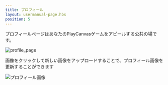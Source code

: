 ```yaml
---
title: プロフィール
layout: usermanual-page.hbs
position: 5
---
```


プロフィールページはあなたのPlayCanvasゲームをアピールする公共の場です。

![profile_page][1]

画像をクリックして新しい画像をアップロードすることで、プロフィール画像を更新することができます

![プロフィール画像][2]

[1]: /images/user-manual/profile/profile.png
[2]: /images/user-manual/profile/update-profile-image.jpg

